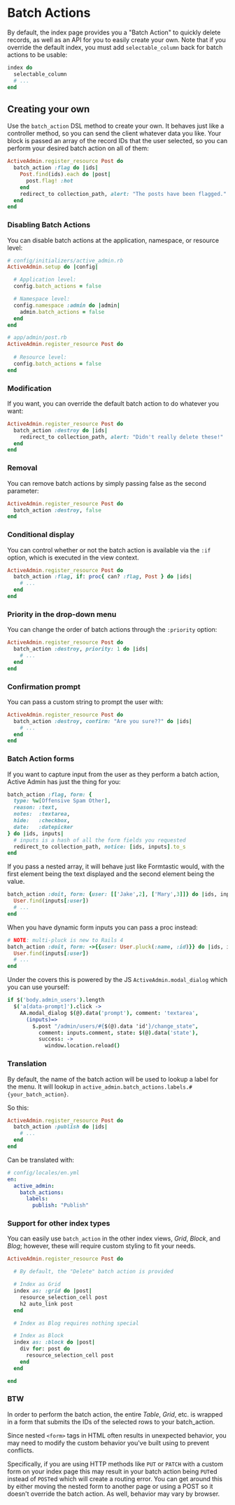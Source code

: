 # Batch Actions

By default, the index page provides you a "Batch Action" to quickly delete records,
as well as an API for you to easily create your own. Note that if you override the
default index, you must add `selectable_column` back for batch actions to be usable:

```ruby
index do
  selectable_column
  # ...
end
```

## Creating your own

Use the `batch_action` DSL method to create your own. It behaves just like a
controller method, so you can send the client whatever data you like. Your block
is passed an array of the record IDs that the user selected, so you can perform
your desired batch action on all of them:

```ruby
ActiveAdmin.register_resource Post do
  batch_action :flag do |ids|
    Post.find(ids).each do |post|
      post.flag! :hot
    end
    redirect_to collection_path, alert: "The posts have been flagged."
  end
end
```

### Disabling Batch Actions

You can disable batch actions at the application, namespace, or resource level:

```ruby
# config/initializers/active_admin.rb
ActiveAdmin.setup do |config|

  # Application level:
  config.batch_actions = false

  # Namespace level:
  config.namespace :admin do |admin|
    admin.batch_actions = false
  end
end

# app/admin/post.rb
ActiveAdmin.register_resource Post do
  
  # Resource level:
  config.batch_actions = false
end
```

### Modification

If you want, you can override the default batch action to do whatever you want:

```ruby
ActiveAdmin.register_resource Post do
  batch_action :destroy do |ids|
    redirect_to collection_path, alert: "Didn't really delete these!"
  end
end
```

### Removal

You can remove batch actions by simply passing false as the second parameter:

```ruby
ActiveAdmin.register_resource Post do
  batch_action :destroy, false
end
```

### Conditional display

You can control whether or not the batch action is available via the `:if`
option, which is executed in the view context.

```ruby
ActiveAdmin.register_resource Post do
  batch_action :flag, if: proc{ can? :flag, Post } do |ids|
    # ...
  end
end
```

### Priority in the drop-down menu

You can change the order of batch actions through the `:priority` option:

```ruby
ActiveAdmin.register_resource Post do
  batch_action :destroy, priority: 1 do |ids|
    # ...
  end
end
```

### Confirmation prompt

You can pass a custom string to prompt the user with:

```ruby
ActiveAdmin.register_resource Post do
  batch_action :destroy, confirm: "Are you sure??" do |ids|
    # ...
  end
end
```

### Batch Action forms

If you want to capture input from the user as they perform a batch action,
Active Admin has just the thing for you:

```ruby
batch_action :flag, form: {
  type: %w[Offensive Spam Other],
  reason: :text,
  notes:  :textarea,
  hide:   :checkbox,
  date:   :datepicker
} do |ids, inputs|
  # inputs is a hash of all the form fields you requested
  redirect_to collection_path, notice: [ids, inputs].to_s
end
```

If you pass a nested array, it will behave just like Formtastic would, with the first
element being the text displayed and the second element being the value.

```ruby
batch_action :doit, form: {user: [['Jake',2], ['Mary',3]]} do |ids, inputs|
  User.find(inputs[:user])
  # ...
end
```

When you have dynamic form inputs you can pass a proc instead:

```ruby
# NOTE: multi-pluck is new to Rails 4
batch_action :doit, form: ->{{user: User.pluck(:name, :id)}} do |ids, inputs|
  User.find(inputs[:user])
  # ...
end
```

Under the covers this is powered by the JS `ActiveAdmin.modal_dialog` which you can use yourself:

```coffee
if $('body.admin_users').length
  $('a[data-prompt]').click ->
    AA.modal_dialog $(@).data('prompt'), comment: 'textarea',
      (inputs)=>
        $.post "/admin/users/#{$(@).data 'id'}/change_state",
          comment: inputs.comment, state: $(@).data('state'),
          success: ->
            window.location.reload()
```

### Translation

By default, the name of the batch action will be used to lookup a label for the
menu. It will lookup in `active_admin.batch_actions.labels.#{your_batch_action}`.

So this:

```ruby
ActiveAdmin.register_resource Post do
  batch_action :publish do |ids|
    # ...
  end
end
```

Can be translated with:

```yaml
# config/locales/en.yml
en:
  active_admin:
    batch_actions:
      labels:
        publish: "Publish"
```

### Support for other index types

You can easily use `batch_action` in the other index views, *Grid*, *Block*,
and *Blog*; however, these will require custom styling to fit your needs.

```ruby
ActiveAdmin.register_resource Post do

  # By default, the "Delete" batch action is provided

  # Index as Grid
  index as: :grid do |post|
    resource_selection_cell post
    h2 auto_link post
  end

  # Index as Blog requires nothing special

  # Index as Block
  index as: :block do |post|
    div for: post do
      resource_selection_cell post
    end
  end

end
```

### BTW

In order to perform the batch action, the entire *Table*, *Grid*, etc. is
wrapped in a form that submits the IDs of the selected rows to your batch_action.

Since nested `<form>` tags in HTML often results in unexpected behavior, you
may need to modify the custom behavior you've built using to prevent conflicts.

Specifically, if you are using HTTP methods like `PUT` or `PATCH` with a custom
form on your index page this may result in your batch action being `PUT`ed
instead of `POST`ed which will create a routing error. You can get around this
by either moving the nested form to another page or using a POST so it doesn't
override the batch action. As well, behavior may vary by browser.
